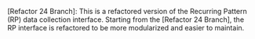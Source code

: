 [Refactor 24 Branch]:
This is a refactored version of the Recurring Pattern (RP) data collection interface. 
Starting from the [Refactor 24 Branch], the RP interface is refactored to be more modularized and easier to maintain.

